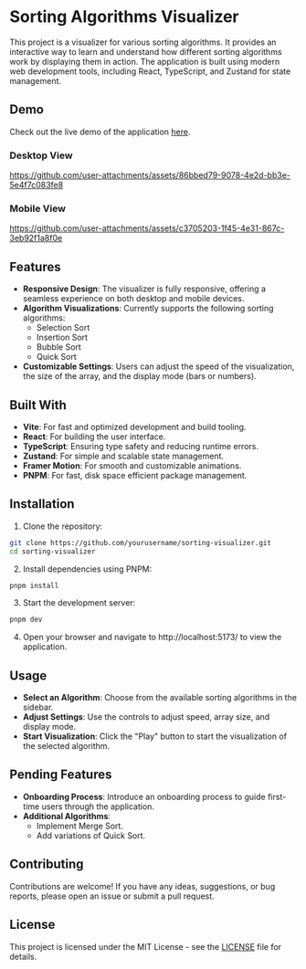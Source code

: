 # Sorting Algorithms Visualizer

This project is a visualizer for various sorting algorithms. It provides an interactive way to learn and understand how different sorting algorithms work by displaying them in action. The application is built using modern web development tools, including React, TypeScript, and Zustand for state management.

## Demo

Check out the live demo of the application [here](https://sorting-algorithms-app-v2.vercel.app/).

### Desktop View

https://github.com/user-attachments/assets/86bbed79-9078-4e2d-bb3e-5e4f7c083fe8

### Mobile View

https://github.com/user-attachments/assets/c3705203-1f45-4e31-867c-3eb92f1a8f0e

## Features

- **Responsive Design**: The visualizer is fully responsive, offering a seamless experience on both desktop and mobile devices.
- **Algorithm Visualizations**: Currently supports the following sorting algorithms:
  - Selection Sort
  - Insertion Sort
  - Bubble Sort
  - Quick Sort
- **Customizable Settings**: Users can adjust the speed of the visualization, the size of the array, and the display mode (bars or numbers).

## Built With

- **Vite**: For fast and optimized development and build tooling.
- **React**: For building the user interface.
- **TypeScript**: Ensuring type safety and reducing runtime errors.
- **Zustand**: For simple and scalable state management.
- **Framer Motion**: For smooth and customizable animations.
- **PNPM**: For fast, disk space efficient package management.

## Installation

1. Clone the repository:

```bash
git clone https://github.com/yourusername/sorting-visualizer.git
cd sorting-visualizer
```

2. Install dependencies using PNPM:

```bash
pnpm install
```

3. Start the development server:

```bash
pnpm dev
```

4. Open your browser and navigate to http://localhost:5173/ to view the application.

## Usage

- **Select an Algorithm**: Choose from the available sorting algorithms in the sidebar.
- **Adjust Settings**: Use the controls to adjust speed, array size, and display mode.
- **Start Visualization**: Click the "Play" button to start the visualization of the selected algorithm.

## Pending Features

- **Onboarding Process**: Introduce an onboarding process to guide first-time users through the application.
- **Additional Algorithms**:
  - Implement Merge Sort.
  - Add variations of Quick Sort.

## Contributing

Contributions are welcome! If you have any ideas, suggestions, or bug reports, please open an issue or submit a pull request.

## License

This project is licensed under the MIT License - see the [LICENSE](LICENSE) file for details.

